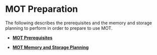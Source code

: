 # MOT Preparation<a name="EN-US_TOPIC_0289900788"></a>

The following describes the prerequisites and the memory and storage planning to perform in order to prepare to use MOT.

-   **[MOT Prerequisites](mot-prerequisites.md)**  

-   **[MOT Memory and Storage Planning](mot-memory-and-storage-planning.md)**  



